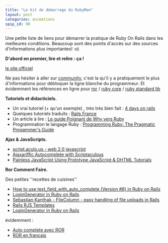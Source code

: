 ```yaml
---
title: "Le kit de démarrage du RubyMan"
layout: post
categories: animations
spip_id: 90
---
```

<p class="chapo">
Une petite liste de liens pour démarrer la pratique de Ruby On Rails dans les meilleures conditions. Beaucoup sont des points d'accès sur des sources d'informations plus importantes! :o)
</p>

**D'abord en premier, lire et relire : ça !**

[le site officiel](http://rubyonrails.com/)

Ne pas hésiter à aller sur [community](http://www.rubyonrails.org/community), c'est la qu'il y a pratiquement le plus d'informations pour débloquer la ligne blanche du programmeur.
Et évidemment les références en ligne pour [ror](http://api.rubyonrails.org/) / [ruby core](http://corelib.rubyonrails.org/) / [ruby standard lib](http://stdlib.rubyonrails.org/)


**Tutoriels et didacticiels.**

- Un vrai tutoriel (+ qu'un exemple) , très très bien fait :  [4 days on rails](http://www.rails4days.pwp.blueyonder.co.uk/Rails4Days.pdf) 
- Quelques tutoriels traduits : [Rails France](http://www.railsfrance.org/)
- Un article à lire :  [Le guide Poignant de Why vers Ruby](http://fr-draft.poignantguide.net/)
- Programmation le langage Ruby : [Programming Ruby: The Pragmatic Progammer's Guide](http://www.rubycentral.com/book/ref_c_object.html)


**Ajax & JavaScripts.**

- [script.aculo.us - web 2.0 javascript](http://script.aculo.us/)
- [Ajaxariffic Autocomplete with Scriptaculous](http://www.slash7.com/articles/2005/08/13/ajaxariffic-autocomplete-with-scriptaculous)
- [Painless JavaScript Using Prototype JavaScript & DHTML Tutorials](http://www.sitepoint.com/article/painless-javascript-prototype/2)


**Ror Comment Faire.**

Des petites ''recettes de cuisines''

- [How to use text_field_with_auto_complete (Version #8) in Ruby on Rails](http://wiki.rubyonrails.org/rails/pages/How+to+use+text_field_with_auto_complete/versions/8)
- [LoginGenerator in Ruby on Rails](http://wiki.rubyonrails.com/rails/pages/LoginGenerator)
- [Sebastian Kanthak - FileColumn - easy handling of file uploads in Rails](http://www.kanthak.net/opensource/file_column/)
- [Rails RJS Templates](http://www.codyfauser.com/articles/2005/11/20/rails-rjs-templates)
- [LoginGenerator in Ruby on Rails](http://wiki.rubyonrails.com/rails/pages/LoginGenerator)

évidemment :

- [Auto complete avec ROR](http://chezlesmonstres.net/dc2/index.php/post/2006/03/21/Un-champ-de-texte-Auto-Complete-avec-Ruby-On-Rails)
- [ROR en francais](http://chezlesmonstres.net/dc2/index.php/post/2006/03/16/Ruby-On-Rails-en-francais)